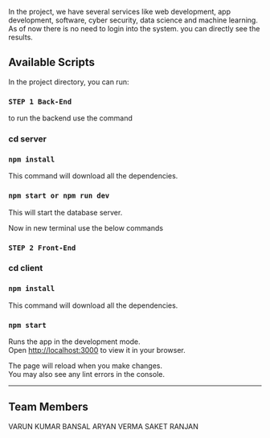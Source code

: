 In the project, we have several services like web development, app development, software, cyber security, data science and machine learning. As of now there is no need to login into the system. you can directly see the results.

## Available Scripts

In the project directory, you can run:

### `STEP 1 Back-End`

to run the backend use the command

### cd server

### `npm install`

This command will download all the dependencies.

### `npm start or npm run dev`

This will start the database server.

Now in new terminal use the below commands

### `STEP 2 Front-End`

### cd client

### `npm install`

This command will download all the dependencies.

### `npm start`

Runs the app in the development mode.\
Open [http://localhost:3000](http://localhost:3000) to view it in your browser.

The page will reload when you make changes.\
You may also see any lint errors in the console.

---

## Team Members

VARUN KUMAR BANSAL
ARYAN VERMA
SAKET RANJAN
